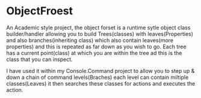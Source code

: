 # ObjectFroest
An Academic style project, the object forset is a runtime sytle object class builder/handler allowing you to build Trees(classes) with leaves(Properties) and also branches(inheriting class) which also contain leaves(more properties) and this is repeated as far down as you wish to go. Each tree has a current point(class) at which you are within the tree ad this is the class that you can inspect.

I have used it within my Console.Command project to allow you to step up & down a chain of command levels(Braches) each level can contain miltiple classes(Leaves) it then searches these classes for actions and executes the action.
